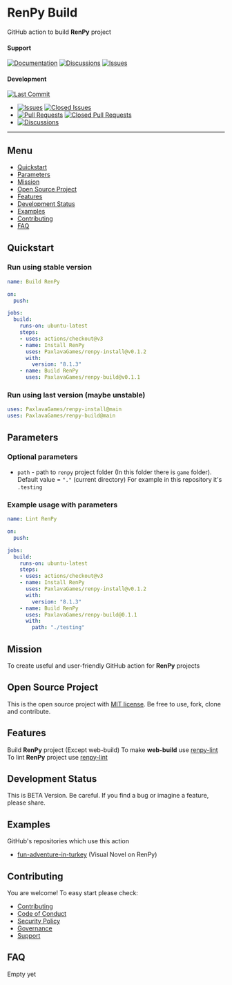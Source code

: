 # RenPy Build

GitHub action to build **RenPy** project 

#### Support
[![Documentation](https://img.shields.io/badge/docs-0094FF.svg)][documentation_path]
[![Discussions](https://img.shields.io/badge/discussions-ff0068.svg)](https://github.com/PaxlavaGames/renpy-build/discussions/)
[![Issues](https://img.shields.io/badge/issues-11AE13.svg)](https://github.com/PaxlavaGames/renpy-build/issues/)

#### Development
[![Last Commit](https://img.shields.io/github/last-commit/PaxlavaGames/renpy-build/main
)](https://github.com/PaxlavaGames/renpy-build)
- [![Issues](https://img.shields.io/github/issues/PaxlavaGames/renpy-build
)](https://github.com/PaxlavaGames/renpy-build/issues/)
[![Closed Issues](https://img.shields.io/github/issues-closed/PaxlavaGames/renpy-build
)](https://github.com/PaxlavaGames/renpy-build/issues/)
- [![Pull Requests](https://img.shields.io/github/issues-pr/PaxlavaGames/renpy-build
)](https://github.com/PaxlavaGames/renpy-build/pulls)
[![Closed Pull Requests](https://img.shields.io/github/issues-pr-closed-raw/PaxlavaGames/renpy-build
)](https://github.com/PaxlavaGames/renpy-build/pulls)
- [![Discussions](https://img.shields.io/github/discussions/PaxlavaGames/renpy-build
)](https://github.com/PaxlavaGames/renpy-build/discussions/)

[//]: # (#### Repository Stats)

[//]: # ([![Stars]&#40;https://img.shields.io/github/stars/PaxlavaGames/renpy-build)

[//]: # (&#41;]&#40;https://github.com/PaxlavaGames/renpy-build&#41;)

[//]: # ([![Contributors]&#40;https://img.shields.io/github/contributors/PaxlavaGames/renpy-build)

[//]: # (&#41;]&#40;https://github.com/PaxlavaGames/renpy-buildgraphs/contributors&#41;)

[//]: # ([![Forks]&#40;https://img.shields.io/github/forks/PaxlavaGames/renpy-build)

[//]: # (&#41;]&#40;https://github.com/PaxlavaGames/renpy-build&#41;)

<hr>

## Menu

- [Quickstart](#quickstart)
- [Parameters](#parameters)
- [Mission](#mission)
- [Open Source Project](#open-source-project)
- [Features](#features)
- [Development Status](#development-status)
- [Examples](#examples)
- [Contributing](#contributing)
- [FAQ](#faq)

## Quickstart

### Run using stable version

```yaml
name: Build RenPy

on:
  push:

jobs:
  build:
    runs-on: ubuntu-latest
    steps:
    - uses: actions/checkout@v3
    - name: Install RenPy
      uses: PaxlavaGames/renpy-install@v0.1.2
      with:
        version: "8.1.3"
    - name: Build RenPy
      uses: PaxlavaGames/renpy-build@v0.1.1
```

### Run using last version (maybe unstable)

```yaml
uses: PaxlavaGames/renpy-install@main
uses: PaxlavaGames/renpy-build@main
```

## Parameters

### Optional parameters

- `path` - path to `renpy` project folder (In this folder there is `game` folder). Default value = `"."` (current directory)  For example in this repository it's `.testing`

### Example usage with parameters

```yaml
name: Lint RenPy

on:
  push:

jobs:
  build:
    runs-on: ubuntu-latest
    steps:
    - uses: actions/checkout@v3
    - name: Install RenPy
      uses: PaxlavaGames/renpy-install@v0.1.2
      with:
        version: "8.1.3"
    - name: Build RenPy
      uses: PaxlavaGames/renpy-build@0.1.1
      with:
        path: "./testing"
```

## Mission

To create useful and user-friendly GitHub action for **RenPy** projects

## Open Source Project

This is the open source project with [MIT license](LICENSE). 
Be free to use, fork, clone and contribute.

## Features

Build **RenPy** project (Except web-build)
To make **web-build** use [renpy-lint](https://github.com/marketplace/actions/renpy-web-build)
To lint **RenPy** project use [renpy-lint](https://github.com/marketplace/actions/renpy-lint)

## Development Status

This is BETA Version. Be careful. If you find a bug or imagine a feature, please share.

## Examples

GitHub's repositories which use this action
- [fun-adventure-in-turkey](https://github.com/PaxlavaGames/fun-adventure-in-turkey) (Visual Novel on RenPy)

## Contributing

You are welcome! To easy start please check:
- [Contributing](CONTRIBUTING.md)
- [Code of Conduct](https://github.com/PaxlavaGames/fun-adventure-in-turkey?tab=coc-ov-file)
- [Security Policy](https://github.com/PaxlavaGames/fun-adventure-in-turkey?tab=security-ov-file)
- [Governance](GOVERNANCE.md)
- [Support](SUPPORT.md)

## FAQ

Empty yet

[documentation_path]: https://github.com/PaxlavaGames/renpy-build